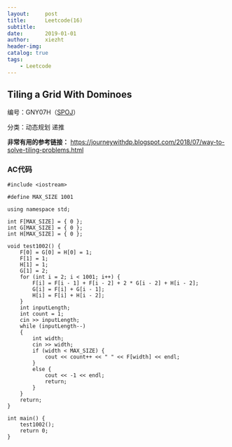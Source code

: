 ```yaml
---
layout:     post
title:      Leetcode(16)
subtitle:   
date:       2019-01-01
author:     xiezht
header-img: 
catalog: true
tags: 
    - Leetcode
---
```


## Tiling a Grid With Dominoes

编号：GNY07H（[SPOJ](https://www.spoj.com/problems/GNY07H/)）

分类：动态规划 递推

**非常有用的参考链接：** https://journeywithdp.blogspot.com/2018/07/way-to-solve-tiling-problems.html

### AC代码

```
#include <iostream>

#define MAX_SIZE 1001

using namespace std;

int F[MAX_SIZE] = { 0 };
int G[MAX_SIZE] = { 0 };
int H[MAX_SIZE] = { 0 };

void test1002() {
	F[0] = G[0] = H[0] = 1;
	F[1] = 1;
	H[1] = 1;
	G[1] = 2;
	for (int i = 2; i < 1001; i++) {
		F[i] = F[i - 1] + F[i - 2] + 2 * G[i - 2] + H[i - 2];
		G[i] = F[i] + G[i - 1];
		H[i] = F[i] + H[i - 2];
	}
	int inputLength;
	int count = 1;
	cin >> inputLength;
	while (inputLength--) 
	{
		int width;
		cin >> width;
		if (width < MAX_SIZE) {
			cout << count++ << " " << F[width] << endl;
		}
		else {
			cout << -1 << endl;
			return;
		}
	}
	return;
}

int main() {
    test1002();
    return 0;
}
```
